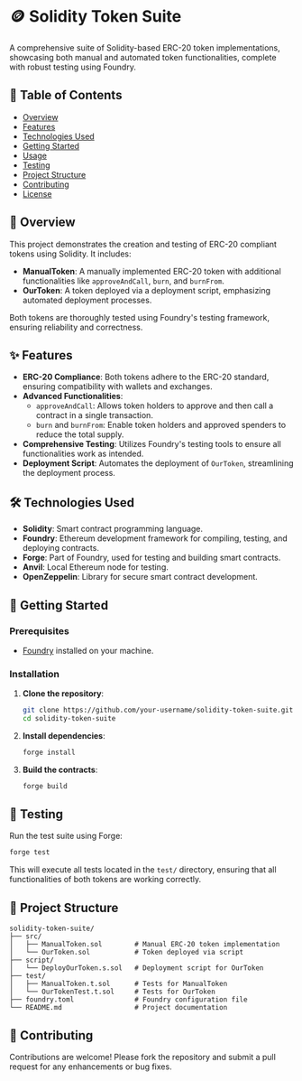 

# 🪙 Solidity Token Suite

A comprehensive suite of Solidity-based ERC-20 token implementations, showcasing both manual and automated token functionalities, complete with robust testing using Foundry.

## 📌 Table of Contents

- [Overview](#overview)
- [Features](#features)
- [Technologies Used](#technologies-used)
- [Getting Started](#getting-started)
- [Usage](#usage)
- [Testing](#testing)
- [Project Structure](#project-structure)
- [Contributing](#contributing)
- [License](#license)

## 🧾 Overview

This project demonstrates the creation and testing of ERC-20 compliant tokens using Solidity. It includes:

- **ManualToken**: A manually implemented ERC-20 token with additional functionalities like `approveAndCall`, `burn`, and `burnFrom`.
- **OurToken**: A token deployed via a deployment script, emphasizing automated deployment processes.

Both tokens are thoroughly tested using Foundry's testing framework, ensuring reliability and correctness.

## ✨ Features

- **ERC-20 Compliance**: Both tokens adhere to the ERC-20 standard, ensuring compatibility with wallets and exchanges.
- **Advanced Functionalities**:
  - `approveAndCall`: Allows token holders to approve and then call a contract in a single transaction.
  - `burn` and `burnFrom`: Enable token holders and approved spenders to reduce the total supply.
- **Comprehensive Testing**: Utilizes Foundry's testing tools to ensure all functionalities work as intended.
- **Deployment Script**: Automates the deployment of `OurToken`, streamlining the deployment process.

## 🛠️ Technologies Used

- **Solidity**: Smart contract programming language.
- **Foundry**: Ethereum development framework for compiling, testing, and deploying contracts.
- **Forge**: Part of Foundry, used for testing and building smart contracts.
- **Anvil**: Local Ethereum node for testing.
- **OpenZeppelin**: Library for secure smart contract development.

## 🚀 Getting Started

### Prerequisites

- [Foundry](https://book.getfoundry.sh/getting-started/installation) installed on your machine.

### Installation

1. **Clone the repository**:
   ```bash
   git clone https://github.com/your-username/solidity-token-suite.git
   cd solidity-token-suite
   ```

2. **Install dependencies**:
   ```bash
   forge install
   ```

3. **Build the contracts**:
   ```bash
   forge build
   ```

## 🧪 Testing

Run the test suite using Forge:

```bash
forge test
```

This will execute all tests located in the `test/` directory, ensuring that all functionalities of both tokens are working correctly.

## 📁 Project Structure

```
solidity-token-suite/
├── src/
│   ├── ManualToken.sol        # Manual ERC-20 token implementation
│   └── OurToken.sol           # Token deployed via script
├── script/
│   └── DeployOurToken.s.sol   # Deployment script for OurToken
├── test/
│   ├── ManualToken.t.sol      # Tests for ManualToken
│   └── OurTokenTest.t.sol     # Tests for OurToken
├── foundry.toml               # Foundry configuration file
└── README.md                  # Project documentation
```

## 🤝 Contributing

Contributions are welcome! Please fork the repository and submit a pull request for any enhancements or bug fixes.

